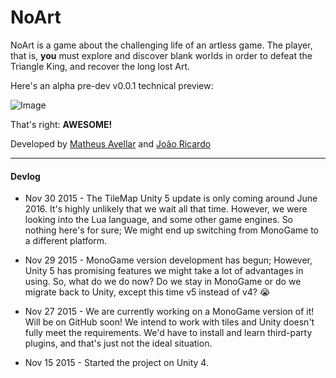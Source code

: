 ﻿# NoArt

NoArt is a game about the challenging life of an artless game. The player, that is, **you** must explore and discover blank worlds in order to defeat the Triangle King, and recover the long lost Art.

Here's an alpha pre-dev v0.0.1 technical preview:

![Image](http://i.imgur.com/mBp2L23.png)

That's right: **AWESOME!**


Developed by [Matheus Avellar](http://m.avellar.ml/) and [João Ricardo](https://github.com/jrflga)


<hr>


#### Devlog

* Nov 30 2015 - The TileMap Unity 5 update is only coming around June 2016. It's highly unlikely that we wait all that time. However, we were looking into the Lua language, and some other game engines. So nothing here's for sure; We might end up switching from MonoGame to a different platform.


* Nov 29 2015 - MonoGame version development has begun; However, Unity 5 has promising features we might take a lot of advantages in using.
So, what do we do now? Do we stay in MonoGame or do we migrate back to Unity, except this time v5 instead of v4? :sob:


* Nov 27 2015 - We are currently working on a MonoGame version of it! Will be on GitHub soon!
We intend to work with tiles and Unity doesn't fully meet the requirements. We'd have to install and learn third-party plugins, and that's just not the ideal situation.


* Nov 15 2015 - Started the project on Unity 4.
